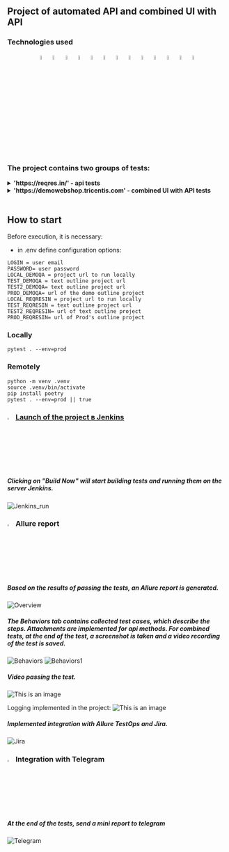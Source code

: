## Project of automated API and combined UI with API
### Technologies used
<p  align="center">
<code><img width="5%" title="Python" src="https://upload.wikimedia.org/wikipedia/commons/thumb/0/0a/Python.svg/1024px-Python.svg.png"></code>
<code><img width="5%" title="Pycharm" src="https://upload.wikimedia.org/wikipedia/commons/thumb/1/1d/PyCharm_Icon.svg/1200px-PyCharm_Icon.svg.png"></code>
<code><img width="5%" title="Pytest" src="https://upload.wikimedia.org/wikipedia/commons/b/ba/Pytest_logo.svg"></code>
<code><img width="5%" title="Selene" src="https://fs.getcourse.ru/fileservice/file/download/a/159627/sc/264/h/e0cabcb69a2df1e6b1086292c020a4a7.png"></code>
<code><img width="5%" title="Selenium" src="http://www.loadview-testing.com/wp-content/uploads/Selenium_Logo-1.png"></code>
<code><img width="5%" title="Selenoid" src="https://aerokube.com/selenoid/latest/img/og-image.jpg"></code>
<code><img width="5%" title="Requests" src="https://upload.wikimedia.org/wikipedia/commons/a/aa/Requests_Python_Logo.png"></code>
<code><img width="5%" title="Allure Report" src="https://avatars.githubusercontent.com/u/5879127?s=200&v=4"></code>
<code><img width="5%" title="Allure TestOps" src="https://marketplace-cdn.atlassian.com/files/92e2d8c3-2a30-46c0-bf21-2453a4a270d3?fileType=image&mode=full-fit"></code>
<code><img width="5%" title="Jenkins" src="https://avatars.githubusercontent.com/u/2520748?v=4"></code>
<code><img width="5%" title="GitHub" src="https://cdn-icons-png.flaticon.com/512/25/25231.png"></code>
<code><img width="5%" title="Telegram" src="https://cdn.icon-icons.com/icons2/923/PNG/256/telegram_icon-icons.com_72055.png"></code>
<code><img width="5%" title="Jira" src="https://seeklogo.com/images/J/jira-logo-C71F8C0324-seeklogo.com.png"></code>
</p>
<br> 

### The project contains two groups of tests:
<details><summary><b>'https://reqres.in/' - api tests</b></summary>
<ul>
  <li>Registration with valid email and password</li>
  <li>Registration with one email without a password</li>
  <li>Authorization check</li>
  <li>Login with one email without password</li>
  <li>Create user</li>
  <li>Delete user</li>
</ul>

</details>
<details><summary><b>'https://demowebshop.tricentis.com' - combined UI with API tests</b></summary>
<br> 
<ul>
  <li>Authorized user login</li>
  <li>Adding a Product to the Cart</li>
  <li>Checking that the product has been added to the cart</li>
  <li>Removing a product from the cart</li>
  <li>Exit from personal account</li>
</ul>
</details>
<br>

## How to start
Before execution, it is necessary:
* in .env define configuration options:
```
LOGIN = user email
PASSWORD= user password
LOCAL_DEMOQA = project url to run locally
TEST_DEMOQA = text outline project url
TEST2_DEMOQA= text outline project url
PROD_DEMOQA= url of the demo outline project
LOCAL_REQRESIN = project url to run locally
TEST_REQRESIN = text outline project url
TEST2_REQRESIN= url of text outline project
PROD_REQRESIN= url of Prod's outline project
```

### Locally
```
pytest . --env=prod
```

### Remotely
```
python -m venv .venv
source .venv/bin/activate
pip install poetry 
pytest . --env=prod || true
```


### <img width="3%" title="Jenkins" src="https://avatars.githubusercontent.com/u/2520748?v=4"> [Launch of the project в Jenkins](https://jenkins.autotests.cloud/job/qa_diplom_api/)
##### Clicking on "Build Now" will start building tests and running them on the server Jenkins.
![Jenkins_run](/images/screenshots/jenkins_configure.png)

### <img width="3%" title="Allure Report" src="https://avatars.githubusercontent.com/u/5879127?s=200&v=4"> Allure report
##### Based on the results of passing the tests, an Allure report is generated.
![Overview](/images/screenshots/report.png)

##### The Behaviors tab contains collected test cases, which describe the steps. Attachments are implemented for api methods. For combined tests, at the end of the test, a screenshot is taken and a video recording of the test is saved.
![Behaviors](/images/screenshots/behaviors.png)
![Behaviors1](/images/screenshots/behaviors1.png)

##### Video passing the test.
![This is an image](/images/screenshots/video.gif)

Logging implemented in the project:
![This is an image](/images/screenshots/logger.png)
##### Implemented integration with Allure TestOps and Jira.
![Jira](/images/screenshots/jira.png)


### <img width="3%" title="Telegram" src="https://cdn.icon-icons.com/icons2/923/PNG/256/telegram_icon-icons.com_72055.png"> Integration with Telegram
##### At the end of the tests, send a mini report to telegram

![Telegram](/images/screenshots/notifications.png)


